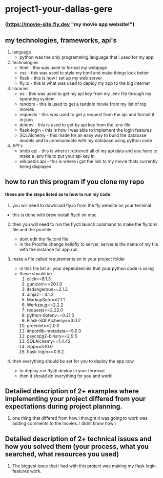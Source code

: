 # project1-your-dallas-gere
### (https://movie-site.fly.dev "my movie app website!")

## my technologies, frameworks, api's
1. language
    * python was the only programming language that i used for my app
2. technologies
    * html - this was used to format my webpage
    * css - this was used to style my html and make things look better
    * flask - this is how i set up my web server
    * fly.io - this is what was used to deploy my app to the big internet
3. libraries
    * os - this was used to get my api key from my .env file through my operating system
    * random - this is used to get a random movie from my list of top movies
    * requests - this was used to get a request from the api and format it in json
    * dotenv - this is used to get by api key from the .env file
    * flask-login - this is how i was able to implement the login features
    * SQLAlchemy - this made for an easy way to build the database models and to communicate with my database using python code
4. API's
    * tmdb api - this is where i retrieved all of my api data and you have to make a .env file to put your api key in
    * wikipedia api - this is where i got the link to my movie thats currently being displayed 

## how to run this program if you clone my repo
#### these are the steps listed as to how to run my code
1. you will need to download fly.io from the fly website on your terminal
  * this is done with brew install flyctl on mac
2. then you will need to run the flyctl launch command to make the fly.toml file and the procfile
    * dont edit the fly.toml file
    * in the Procfile change hellofly to server, server is the name of my file with the instance for app.run
3. make a file called requirements.txt in your project folder
    * in this file list all your dependencies that your python code is using
    * these should be
        1. click==8.1.3
        2. gunicorn==20.1.0
        3. itsdangerous==2.1.2
        4. Jinja2==3.1.2
        5. MarkupSafe==2.1.1
        6. Werkzeug==2.2.2
        7. requests==2.22.0
        8. python-dotenv==0.21.0
        9. Flask-SQLAlchemy==3.0.2
        10. greenlet==2.0.0
        11. importlib-metadata==5.0.0
        12. psycopg2-binary==2.9.5
        13. SQLAlchemy==1.4.42
        14. zipp==3.10.0
        15. flask-login==0.6.2

4. then everything should be set for you to deploy the app now
    * to deploy run flyctl deploy in your terminal
    * then it should do everything for you and work!

## Detailed description of 2+ examples where implementing your project differed from your expectations during project planning.
1. one thing that differed from how i thought it was going to work was adding comments to the movies. I didnt know how i 
## Detailed description of 2+ technical issues and how you solved them (your process, what you searched, what resources you used)
1. The biggest issue that i had with this project was making my flask login features work.  